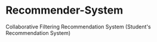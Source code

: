 # Recommender-System
Collaborative Filtering Recommendation System (Student's Recommendation System)
